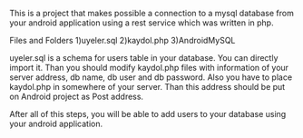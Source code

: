 This is a project that makes possible a connection to a mysql database from your android application 
using a rest service which was written in php.

Files and Folders 
1)uyeler.sql
2)kaydol.php
3)AndroidMySQL

uyeler.sql is a schema for users table in your database. You can directly import it. 
Than you should modify kaydol.php files with information of your server address, db name, db user and db password.
Also you have to place kaydol.php in somewhere of your server. Than this address should be put on Android project as Post address.

After all of this steps, you will be able to add users to your database using your android application.
